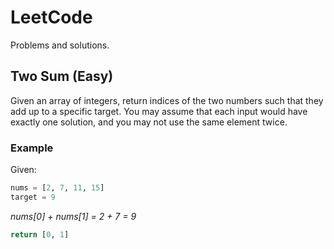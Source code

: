 # LeetCode
Problems and solutions.

## Two Sum (Easy)
Given an array of integers, return indices of the two numbers such that they add up to a specific target.
You may assume that each input would have exactly one solution, and you may not use the same element twice.
### Example
Given: 
  ```python
  nums = [2, 7, 11, 15]
  target = 9
  ```
  *nums[0] + nums[1] = 2 + 7 = 9*
  ```python
  return [0, 1]
  ```
